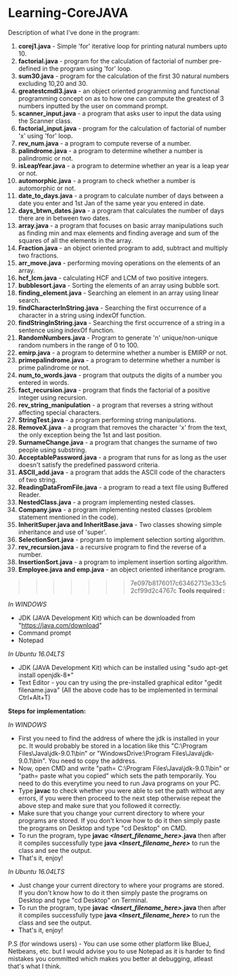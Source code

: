 # Learning-CoreJAVA
Description of what I've done in the program:

1) <b>corej1.java</b> - Simple 'for' iterative loop for printing natural numbers upto 10.
2) <b>factorial.java</b> - program for the calculation of factorial of number pre-defined in the program using 'for' loop.
3) <b>sum30.java</b> - program for the calculation of the first 30 natural numbers excluding 10,20 and 30.
4) <b>greatestcmdl3.java</b> - an object oriented programming and functional programming concept on as to how one can compute the greatest of 3 numbers inputted by the user on command prompt. 
5) <b>scanner_input.java</b> - a program that asks user to input the data using the Scanner class.
6) <b>factorial_input.java</b> - program for the calculation of factorial of number 'x' using 'for' loop.
7) <b>rev_num.java</b> - a program to compute reverse of a number.
8) <b>palindrome.java</b> - a program to determine whether a number is palindromic or not.
9) <b>isLeapYear.java</b> - a program to determine whether an year is a leap year or not.
10) <b>automorphic.java</b> - a program to check whether a number is automorphic or not.
11) <b>date_to_days.java</b> - a program to calculate number of days between a date you enter and 1st Jan of the same year you entered in date.
12) <b>days_btwn_dates.java</b> - a program that calculates the number of days there are in between two dates.
13) <b>array.java</b> - a program that focuses on basic array manipulations such as finding min and max elements and finding average and sum of the squares of all the elements in the array.
14) <b>Fraction.java</b> - an object oriented program to add, subtract and multiply two fractions.
15) <b>arr_move.java</b> - performing moving operations on the elements of an array.
16) <b>hcf_lcm.java</b> - calculating HCF and LCM of two positive integers.
17) <b>bubblesort.java</b> - Sorting the elements of an array using bubble sort.
18) <b>finding_element.java</b> - Searching an element in an array using linear search.
19) <b>findCharacterInString.java</b> - Searching the first occurrence of a character in a string using indexOf function.
20) <b>findStringInString.java</b> - Searching the first occurrence of a string in a sentence using indexOf function. 
21) <b>RandomNumbers.java</b> - Program to generate 'n' unique/non-unique random numbers in the range of 0 to 100.
21) <b>emirp.java</b> - a program to determine whether a number is EMIRP or not.
22) <b>primepalindrome.java</b> - a program to determine whether a number is prime palindrome or not.
23) <b>num_to_words.java</b> - program that outputs the digits of a number you entered in words.
24) <b>fact_recursion.java</b> - program that finds the factorial of a positive integer using recursion.
25) <b>rev_string_manipulation</b> - a program that reverses a string without affecting special characters.
26) <b>StringTest.java</b> - a program performing string manipulations.
27) <b>RemoveX.java</b> - a program that removes the character 'x' from the text, the only exception being the 1st and last position.
28) <b>SurnameChange.java</b> - a program that changes the surname of two people using substring.
29) <b>AcceptablePassword.java</b> - a program that runs for as long as the user doesn't satisfy the predefined password criteria. 
30) <b>ASCII_add.java</b> - a program that adds the ASCII code of the characters of two string.
31) <b>ReadingDataFromFile.java</b> - a program to read a text file using Buffered Reader.
32) <b>NestedClass.java</b> - a program implementing nested classes.
33) <b>Company.java</b> - a program implementing nested classes (problem statement mentioned in the code).
34) <b>InheritSuper.java and InheritBase.java</b> - Two classes showing simple inheritance and use of 'super'.
35) <b>SelectionSort.java</b> - program to implement selection sorting algorithm.
36) <b>rev_recursion.java</b> - a recursive program to find the reverse of a number.	
37) <b>InsertionSort.java</b> - a program to implement insertion sorting algorithm.
38) <b>Employee.java and emp.java</b> - an object oriented inheritance program.
 
>>>>>>> 7e097b8176017c63462713e33c52cf99d2c4767c
<b>Tools required :</b> 

<i>In WINDOWS</i>
- JDK (JAVA Development Kit) which can be downloaded from "https://java.com/download"
- Command prompt
- Notepad

<i>In Ubuntu 16.04LTS</i>
- JDK (JAVA Development Kit) which can be installed using "sudo apt-get install openjdk-8*"
- Text Editor - you can try using the pre-installed graphical editor "gedit filename.java"
(All the above code has to be implemented in terminal Ctrl+Alt+T)

<b>Steps for implementation:</b>

<i>In WINDOWS</i>
- First you need to find the address of where the jdk is installed in your pc. It would probably be stored in a location like this "C:\Program Files\Java\jdk-9.0.1\bin" or
  "WindowsDrive:\Program Files\Java\jdk-9.0.1\bin". You need to copy the address.
- Now, open CMD and write "path= C:\Program Files\Java\jdk-9.0.1\bin" or "path= paste what you copied" which sets the path temporarily. You need to do this everytime you need to run Java programs on your PC.
- Type <b>javac</b> to check whether you were able to set the path without any errors, if you were then proceed to the next step otherwise repeat the above step and make sure that you followed it correctly.
- Make sure that you change your current directory to where your programs are stored. If you don't know how to do it then simply paste the programs on Desktop and type "cd Desktop" on CMD.
- To run the program, type <b>javac <i><Insert_filename_here></i>.java</b> then after it compiles successfully type <b>java <i><Insert_filename_here></i></b> to run the class and see the output.
- That's it, enjoy!

<i>In Ubuntu 16.04LTS</i>
- Just change your current directory to where your programs are stored. If you don't know how to do it then simply paste the programs on Desktop and type "cd Desktop" on Terminal.
- To run the program, type <b>javac <i><Insert_filename_here></i>.java</b> then after it compiles successfully type <b>java <i><Insert_filename_here></i></b> to run the class and see the output.
- That's it, enjoy!

P.S (for windows users) - You can use some other platform like BlueJ, Netbeans, etc. but I would advise you to use Notepad as it is harder to find mistakes you
committed which makes you better at debugging, atleast that's what I think.


